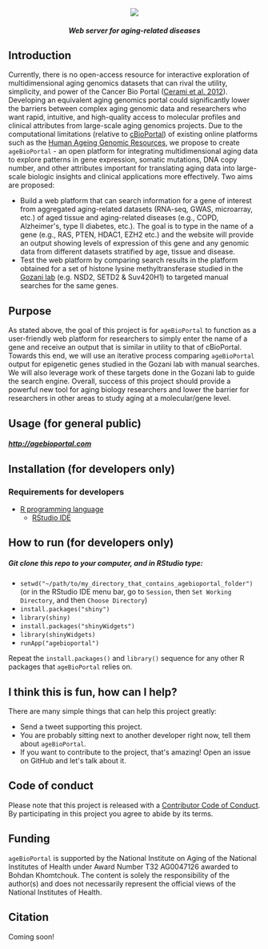 <div align="center">

<img src="https://github.com/Bohdan-Khomtchouk/ageBioPortal/blob/master/ageBioPortal/www/ageBioPortal_logo_oval.png">

##### Web server for aging-related diseases

</div>

## Introduction
Currently, there is no open-access resource for interactive exploration of multidimensional aging genomics datasets that can rival the utility, simplicity, and power of the Cancer Bio Portal ([Cerami et al. 2012](https://www.ncbi.nlm.nih.gov/pmc/articles/PMC3956037/)). Developing an equivalent aging genomics portal could significantly lower the barriers between complex aging genomic data and researchers who want rapid, intuitive, and high-quality access to molecular profiles and clinical attributes from large-scale aging genomics projects. Due to the computational limitations (relative to [cBioPortal](https://github.com/cBioPortal/)) of existing online platforms such as the [Human Ageing Genomic Resources](http://genomics.senescence.info), we propose to create `ageBioPortal` - an open platform for integrating multidimensional aging data to explore patterns in gene expression, somatic mutations, DNA copy number, and other attributes important for translating aging data into large-scale biologic insights and clinical applications more effectively.  Two aims are proposed:

   * Build a web platform that can search information for a gene of interest from aggregated aging-related datasets (RNA-seq, GWAS, microarray, etc.) of aged tissue and aging-related diseases (e.g., COPD, Alzheimer's, type II diabetes, etc.).  The goal is to type in the name of a gene (e.g., RAS, PTEN, HDAC1, EZH2 etc.) and the website will provide an output showing levels of expression of this gene and any genomic data from different datasets stratified by age, tissue and disease.
  * Test the web platform by comparing search results in the platform obtained for a set of histone lysine methyltransferase studied in the [Gozani lab](https://web.stanford.edu/group/gozani/cgi-bin/gozanilab/) (e.g. NSD2, SETD2 & Suv420H1) to targeted manual searches for the same genes.
  
## Purpose
As stated above, the goal of this project is for `ageBioPortal` to function as a user-friendly web platform for researchers to simply enter the name of a gene and receive an output that is similar in utility to that of cBioPortal. Towards this end, we will use an iterative process comparing `ageBioPortal` output for epigenetic genes studied in the Gozani lab with manual searches. We will also leverage work of these targets done in the Gozani lab to guide the search engine. Overall, success of this project should provide a powerful new tool for aging biology researchers and lower the barrier for researchers in other areas to study aging at a molecular/gene level.

## Usage (for general public)

##### http://agebioportal.com 

## Installation (for developers only)

### Requirements for developers

* [R programming language](https://www.r-project.org)
  * [RStudio IDE](https://www.rstudio.com/products/rstudio/download/#download)

## How to run (for developers only)

##### Git clone this repo to your computer, and in RStudio type:
* `setwd("~/path/to/my_directory_that_contains_agebioportal_folder")` (or in the RStudio IDE menu bar, go to `Session`, then `Set Working Directory`, and then `Choose Directory`)
* `install.packages("shiny")`
* `library(shiny)`
* `install.packages("shinyWidgets")`
* `library(shinyWidgets)`
* `runApp("agebioportal")`

Repeat the `install.packages()` and `library()` sequence for any other R packages that `ageBioPortal` relies on. 

## I think this is fun, how can I help?
There are many simple things that can help this project greatly:

  * Send a tweet supporting this project.
  * You are probably sitting next to another developer right now, tell them about `ageBioPortal`.
  * If you want to contribute to the project, that's amazing! Open an issue on GitHub and let's talk about it.

## Code of conduct

Please note that this project is released with a [Contributor Code of Conduct](CONDUCT.md). By participating in this project you agree to abide by its terms.

## Funding
`ageBioPortal` is supported by the National Institute on Aging of the National Institutes of Health under Award Number T32 AG0047126 awarded to Bohdan Khomtchouk. The content is solely the responsibility of the author(s) and does not necessarily represent the official views of the National Institutes of Health.

## Citation
Coming soon! 
